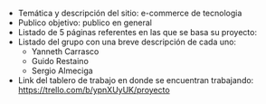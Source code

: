 - Temática y descripción del sitio: e-commerce de tecnologia
- Publico objetivo: publico en general
- Listado de 5 páginas referentes en las que se basa su proyecto:
- Listado del grupo con una breve descripción de cada uno:
    - Yanneth Carrasco
    - Guido Restaino
    - Sergio Almeciga
- Link del tablero de trabajo en donde se encuentran trabajando: https://trello.com/b/ypnXUyUK/proyecto